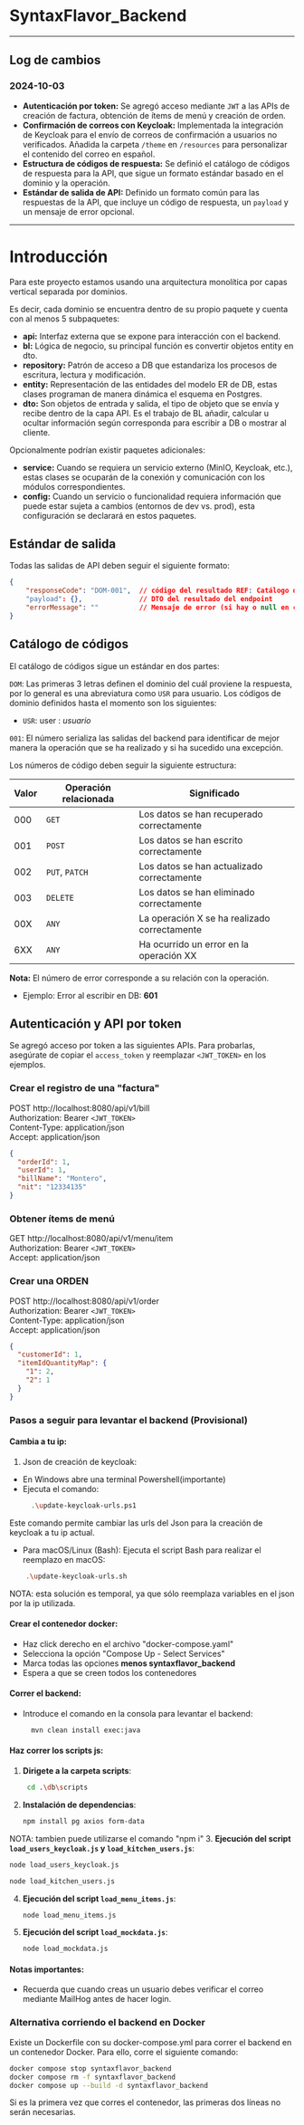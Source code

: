 # SyntaxFlavor_Backend

---
## Log de cambios

### 2024-10-03
- **Autenticación por token:** Se agregó acceso mediante `JWT` a las APIs de creación de factura, obtención de ítems de menú y creación de orden.
- **Confirmación de correos con Keycloak:** Implementada la integración de Keycloak para el envío de correos de confirmación a usuarios no verificados. Añadida la carpeta `/theme` en `/resources` para personalizar el contenido del correo en español.
- **Estructura de códigos de respuesta:** Se definió el catálogo de códigos de respuesta para la API, que sigue un formato estándar basado en el dominio y la operación.
- **Estándar de salida de API:** Definido un formato común para las respuestas de la API, que incluye un código de respuesta, un `payload` y un mensaje de error opcional.
---
# Introducción

Para este proyecto estamos usando una arquitectura monolítica por capas vertical separada por dominios.

Es decir, cada dominio se encuentra dentro de su propio paquete y cuenta con al menos 5 subpaquetes:
- **api:** Interfaz externa que se expone para interacción con el backend.
- **bl:** Lógica de negocio, su principal función es convertir objetos entity en dto.
- **repository:** Patrón de acceso a DB que estandariza los procesos de escritura, lectura y modificación.
- **entity:** Representación de las entidades del modelo ER de DB, estas clases programan de manera dinámica el esquema en Postgres.
- **dto:** Son objetos de entrada y salida, el tipo de objeto que se envía y recibe dentro de la capa API. Es el trabajo de BL añadir, calcular u ocultar información según corresponda para escribir a DB o mostrar al cliente.

Opcionalmente podrían existir paquetes adicionales:
- **service:** Cuando se requiera un servicio externo (MinIO, Keycloak, etc.), estas clases se ocuparán de la conexión y comunicación con los módulos correspondientes.
- **config:** Cuando un servicio o funcionalidad requiera información que puede estar sujeta a cambios (entornos de dev vs. prod), esta configuración se declarará en estos paquetes.

## Estándar de salida

Todas las salidas de API deben seguir el siguiente formato:

```json
{
    "responseCode": "DOM-001",  // código del resultado REF: Catálogo de códigos
    "payload": {},              // DTO del resultado del endpoint
    "errorMessage": ""          // Mensaje de error (si hay o null en caso contrario)
}
```

## Catálogo de códigos

El catálogo de códigos sigue un estándar en dos partes:

`DOM`: Las primeras 3 letras definen el dominio del cuál proviene la respuesta, por lo general es una abreviatura como `USR` para usuario. Los códigos de dominio definidos hasta el momento son los siguientes:

- `USR`: user : _usuario_

`001`: El número serializa las salidas del backend para identificar de mejor manera la operación que se ha realizado y si ha sucedido una excepción.

Los números de código deben seguir la siguiente estructura:

| Valor | Operación relacionada | Significado                                  |
|-------|-----------------------|----------------------------------------------|
| 000   | `GET`                 | Los datos se han recuperado correctamente    |
| 001   | `POST`                | Los datos se han escrito correctamente       |
| 002   | `PUT`, `PATCH`        | Los datos se han actualizado correctamente   |
| 003   | `DELETE`              | Los datos se han eliminado correctamente     |
| 00X   | `ANY`                 | La operación X se ha realizado correctamente |
| 6XX   | `ANY`                 | Ha ocurrido un error en la operación XX      |

**Nota:** El número de error corresponde a su relación con la operación.
- Ejemplo:
  Error al escribir en DB: **601**

## Autenticación y API por token

Se agregó acceso por token a las siguientes APIs. Para probarlas, asegúrate de copiar el `access_token` y reemplazar `<JWT_TOKEN>` en los ejemplos.

### Crear el registro de una "factura"
POST http://localhost:8080/api/v1/bill  
Authorization: Bearer `<JWT_TOKEN>`  
Content-Type: application/json  
Accept: application/json

```json
{
  "orderId": 1,
  "userId": 1,
  "billName": "Montero",
  "nit": "12334135"
}
```

### Obtener ítems de menú
GET http://localhost:8080/api/v1/menu/item  
Authorization: Bearer `<JWT_TOKEN>`  
Accept: application/json

### Crear una ORDEN
POST http://localhost:8080/api/v1/order  
Authorization: Bearer `<JWT_TOKEN>`  
Content-Type: application/json  
Accept: application/json

```json
{
  "customerId": 1,
  "itemIdQuantityMap": {
    "1": 2,
    "2": 1
  }
}
```
### Pasos a seguir para levantar el backend (Provisional)

#### Cambia a tu ip:

1. Json de creación de keycloak:
- En Windows abre una terminal Powershell(importante)
- Ejecuta el comando:
  ```bash
    .\update-keycloak-urls.ps1

   ```
Este comando permite cambiar las urls del Json para la creación de keycloak a tu ip actual.

- Para macOS/Linux (Bash): Ejecuta el script Bash para realizar el reemplazo en macOS:

```bash
    .\update-keycloak-urls.sh

   ```
   NOTA: esta solución es temporal, ya que sólo reemplaza variables en el json por la ip utilizada.
#### Crear el contenedor docker:
- Haz click derecho en el archivo "docker-compose.yaml"
- Selecciona la opción "Compose Up - Select Services"
- Marca todas las opciones **menos syntaxflavor_backend**
- Espera a que se creen todos los contenedores

#### Correr el backend:
- Introduce el comando en la consola para levantar el backend:
  ```bash
    mvn clean install exec:java

   ```

#### Haz correr los scripts js:
1. **Dirigete a la carpeta scripts**:  
   ```bash
    cd .\db\scripts

   ```
2. **Instalación de dependencias**:  
   ```bash
   npm install pg axios form-data
   ```
  NOTA: tambien puede utilizarse el comando "npm i"
3. **Ejecución del script `load_users_keycloak.js` y `load_kitchen_users.js`**:

   ```bash
   node load_users_keycloak.js

   node load_kitchen_users.js
   ```
4. **Ejecución del script `load_menu_items.js`**:

   ```bash
   node load_menu_items.js
   ```

5. **Ejecución del script `load_mockdata.js`**:
   ```bash
   node load_mockdata.js
   ```
#### Notas importantes:
- Recuerda que cuando creas un usuario debes verificar el correo mediante MailHog antes de hacer login.

### Alternativa corriendo el backend en Docker

Existe un Dockerfile con su docker-compose.yml para correr el backend en un contenedor Docker. Para ello, corre el siguiente comando:

```bash
docker compose stop syntaxflavor_backend
docker compose rm -f syntaxflavor_backend
docker compose up --build -d syntaxflavor_backend
```

Si es la primera vez que corres el contenedor, las primeras dos líneas no serán necesarias.